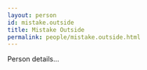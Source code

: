 ```yaml
---
layout: person
id: mistake.outside
title: Mistake Outside
permalink: people/mistake.outside.html
---
```


Person details...
